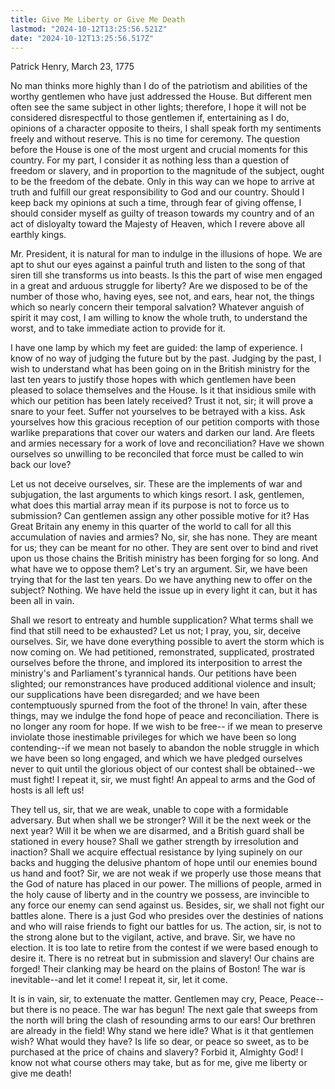 ```yaml
---
title: Give Me Liberty or Give Me Death
lastmod: "2024-10-12T13:25:56.521Z"
date: "2024-10-12T13:25:56.517Z"
---
```


Patrick Henry, March 23, 1775

No man thinks more highly than I do of the patriotism and abilities of the worthy gentlemen who have just addressed the House. But different men often see the same subject in other lights; therefore, I hope it will not be considered disrespectful to those gentlemen if, entertaining as I do, opinions of a character opposite to theirs, I shall speak forth my sentiments freely and without reserve. This is no time for ceremony. The question before the House is one of the most urgent and crucial moments for this country. For my part, I consider it as nothing less than a question of freedom or slavery, and in proportion to the magnitude of the subject, ought to be the freedom of the debate. Only in this way can we hope to arrive at truth and fulfill our great responsibility to God and our country. Should I keep back my opinions at such a time, through fear of giving offense, I should consider myself as guilty of treason towards my country and of an act of disloyalty toward the Majesty of Heaven, which I revere above all earthly kings.

Mr. President, it is natural for man to indulge in the illusions of hope. We are apt to shut our eyes against a painful truth and listen to the song of that siren till she transforms us into beasts. Is this the part of wise men engaged in a great and arduous struggle for liberty? Are we disposed to be of the number of those who, having eyes, see not, and ears, hear not, the things which so nearly concern their temporal salvation? Whatever anguish of spirit it may cost, I am willing to know the whole truth, to understand the worst, and to take immediate action to provide for it.

I have one lamp by which my feet are guided: the lamp of experience. I know of no way of judging the future but by the past. Judging by the past, I wish to understand what has been going on in the British ministry for the last ten years to justify those hopes with which gentlemen have been pleased to solace themselves and the House. Is it that insidious smile with which our petition has been lately received? Trust it not, sir; it will prove a snare to your feet. Suffer not yourselves to be betrayed with a kiss. Ask yourselves how this gracious reception of our petition comports with those warlike preparations that cover our waters and darken our land. Are fleets and armies necessary for a work of love and reconciliation? Have we shown ourselves so unwilling to be reconciled that force must be called to win back our love?

Let us not deceive ourselves, sir. These are the implements of war and subjugation, the last arguments to which kings resort. I ask, gentlemen, what does this martial array mean if its purpose is not to force us to submission? Can gentlemen assign any other possible motive for it? Has Great Britain any enemy in this quarter of the world to call for all this accumulation of navies and armies? No, sir, she has none. They are meant for us; they can be meant for no other. They are sent over to bind and rivet upon us those chains the British ministry has been forging for so long. And what have we to oppose them? Let's try an argument. Sir, we have been trying that for the last ten years. Do we have anything new to offer on the subject? Nothing. We have held the issue up in every light it can, but it has been all in vain.

Shall we resort to entreaty and humble supplication? What terms shall we find that still need to be exhausted? Let us not; I pray, you, sir, deceive ourselves. Sir, we have done everything possible to avert the storm which is now coming on. We had petitioned, remonstrated, supplicated, prostrated ourselves before the throne, and implored its interposition to arrest the ministry's and Parliament's tyrannical hands. Our petitions have been slighted; our remonstrances have produced additional violence and insult; our supplications have been disregarded; and we have been contemptuously spurned from the foot of the throne! In vain, after these things, may we indulge the fond hope of peace and reconciliation. There is no longer any room for hope. If we wish to be free-- if we mean to preserve inviolate those inestimable privileges for which we have been so long contending--if we mean not basely to abandon the noble struggle in which we have been so long engaged, and which we have pledged ourselves never to quit until the glorious object of our contest shall be obtained--we must fight! I repeat it, sir, we must fight! An appeal to arms and the God of hosts is all left us!

They tell us, sir, that we are weak, unable to cope with a formidable adversary. But when shall we be stronger? Will it be the next week or the next year? Will it be when we are disarmed, and a British guard shall be stationed in every house? Shall we gather strength by irresolution and inaction? Shall we acquire effectual resistance by lying supinely on our backs and hugging the delusive phantom of hope until our enemies bound us hand and foot? Sir, we are not weak if we properly use those means that the God of nature has placed in our power. The millions of people, armed in the holy cause of liberty and in the country we possess, are invincible to any force our enemy can send against us. Besides, sir, we shall not fight our battles alone. There is a just God who presides over the destinies of nations and who will raise friends to fight our battles for us. The action, sir, is not to the strong alone but to the vigilant, active, and brave. Sir, we have no election. It is too late to retire from the contest if we were based enough to desire it. There is no retreat but in submission and slavery! Our chains are forged! Their clanking may be heard on the plains of Boston! The war is inevitable--and let it come! I repeat it, sir, let it come.

It is in vain, sir, to extenuate the matter. Gentlemen may cry, Peace, Peace-- but there is no peace. The war has begun! The next gale that sweeps from the north will bring the clash of resounding arms to our ears! Our brethren are already in the field! Why stand we here idle? What is it that gentlemen wish? What would they have? Is life so dear, or peace so sweet, as to be purchased at the price of chains and slavery? Forbid it, Almighty God! I know not what course others may take, but as for me, give me liberty or give me death!
